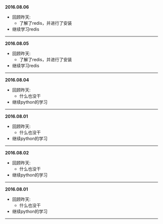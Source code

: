 **2016.08.06**

* 回顾昨天:   
	* 了解了redis，并进行了安装   
* 继续学习redis      

-------------------------------------------------------------------------------

**2016.08.05**

* 回顾昨天:   
	* 了解了redis，并进行了安装   
* 继续学习redis      

-------------------------------------------------------------------------------

**2016.08.04**

* 回顾昨天:   
	* 什么也没干   
* 继续python的学习   

-------------------------------------------------------------------------------
**2016.08.01**

* 回顾昨天:   
	* 什么也没干   
* 继续python的学习   

-------------------------------------------------------------------------------
**2016.08.02**

* 回顾昨天:   
	* 什么也没干   
* 继续python的学习   

-------------------------------------------------------------------------------
**2016.08.01**

* 回顾昨天:   
	* 什么也没干   
* 继续python的学习   

-------------------------------------------------------------------------------
